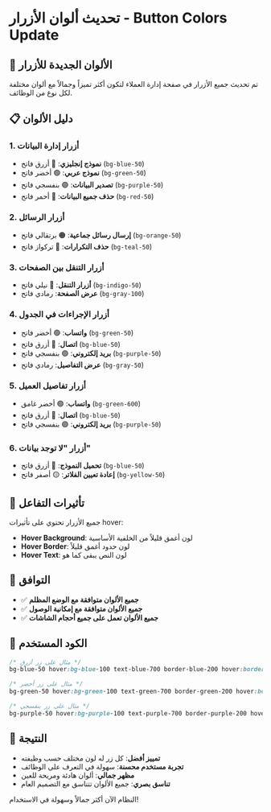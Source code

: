 # تحديث ألوان الأزرار - Button Colors Update

## 🎨 الألوان الجديدة للأزرار

تم تحديث جميع الأزرار في صفحة إدارة العملاء لتكون أكثر تميزاً وجمالاً مع ألوان مختلفة لكل نوع من الوظائف.

## 📋 دليل الألوان

### 1. **أزرار إدارة البيانات**
- **نموذج إنجليزي**: 🔵 أزرق فاتح (`bg-blue-50`)
- **نموذج عربي**: 🟢 أخضر فاتح (`bg-green-50`)
- **تصدير البيانات**: 🟣 بنفسجي فاتح (`bg-purple-50`)
- **حذف جميع البيانات**: 🔴 أحمر فاتح (`bg-red-50`)

### 2. **أزرار الرسائل**
- **إرسال رسائل جماعية**: 🟠 برتقالي فاتح (`bg-orange-50`)
- **حذف التكرارات**: 🔵 تركواز فاتح (`bg-teal-50`)

### 3. **أزرار التنقل بين الصفحات**
- **أزرار التنقل**: 🔵 نيلي فاتح (`bg-indigo-50`)
- **عرض الصفحة**: رمادي فاتح (`bg-gray-100`)

### 4. **أزرار الإجراءات في الجدول**
- **واتساب**: 🟢 أخضر فاتح (`bg-green-50`)
- **اتصال**: 🔵 أزرق فاتح (`bg-blue-50`)
- **بريد إلكتروني**: 🟣 بنفسجي فاتح (`bg-purple-50`)
- **عرض التفاصيل**: رمادي فاتح (`bg-gray-50`)

### 5. **أزرار تفاصيل العميل**
- **واتساب**: 🟢 أخضر غامق (`bg-green-600`)
- **اتصال**: 🔵 أزرق فاتح (`bg-blue-50`)
- **بريد إلكتروني**: 🟣 بنفسجي فاتح (`bg-purple-50`)

### 6. **أزرار "لا توجد بيانات"**
- **تحميل النموذج**: 🔵 أزرق فاتح (`bg-blue-50`)
- **إعادة تعيين الفلاتر**: 🟡 أصفر فاتح (`bg-yellow-50`)

## 🎯 تأثيرات التفاعل

جميع الأزرار تحتوي على تأثيرات hover:
- **Hover Background**: لون أغمق قليلاً من الخلفية الأساسية
- **Hover Border**: لون حدود أغمق قليلاً
- **Hover Text**: لون النص يبقى كما هو

## 📱 التوافق

- ✅ **جميع الألوان متوافقة مع الوضع المظلم**
- ✅ **جميع الألوان متوافقة مع إمكانية الوصول**
- ✅ **جميع الألوان تعمل على جميع أحجام الشاشات**

## 🔧 الكود المستخدم

```css
/* مثال على زر أزرق */
bg-blue-50 hover:bg-blue-100 text-blue-700 border-blue-200 hover:border-blue-300

/* مثال على زر أخضر */
bg-green-50 hover:bg-green-100 text-green-700 border-green-200 hover:border-green-300

/* مثال على زر بنفسجي */
bg-purple-50 hover:bg-purple-100 text-purple-700 border-purple-200 hover:border-purple-300
```

## 🚀 النتيجة

- **تمييز أفضل**: كل زر له لون مختلف حسب وظيفته
- **تجربة مستخدم محسنة**: سهولة في التعرف على الوظائف
- **مظهر جمالي**: ألوان هادئة ومريحة للعين
- **تناسق بصري**: جميع الألوان تتناسق مع التصميم العام

النظام الآن أكثر جمالاً وسهولة في الاستخدام!







